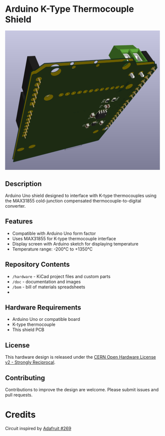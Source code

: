 # Arduino K-Type Thermocouple Shield

<div align="center">
  <img src="docs/shield-3d-render.png" alt="3D render of the thermocouple shield">
</div>

## Description

Arduino Uno shield designed to interface with K-type thermocouples using the MAX31855 cold-junction compensated thermocouple-to-digital converter.

## Features

- Compatible with Arduino Uno form factor
- Uses MAX31855 for K-type thermocouple interface
- Display screen with Arduino sketch for displaying temperature
- Temperature range: -200°C to +1350°C

## Repository Contents

- `/hardware` - KiCad project files and custom parts
- `/doc` - documentation and images
- `/bom` - bill of materials spreadsheets
- 

## Hardware Requirements

- Arduino Uno or compatible board
- K-type thermocouple
- This shield PCB

## License

This hardware design is released under the [CERN Open Hardware License v2 - Strongly Reciprocal](https://ohwr.org/cern_ohl_s_v2.txt).

## Contributing

Contributions to improve the design are welcome. Please submit issues and pull requests.

# Credits

Circuit inspired by [Adafruit #269](https://www.adafruit.com/product/269)
